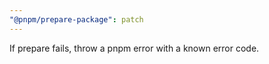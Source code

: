 ```yaml
---
"@pnpm/prepare-package": patch
---
```


If prepare fails, throw a pnpm error with a known error code.
